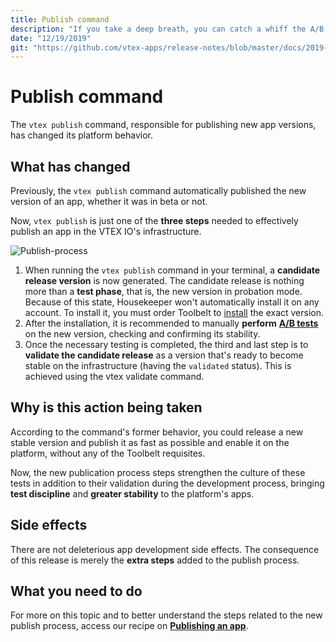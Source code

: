 ```yaml
---
title: Publish command
description: "If you take a deep breath, you can catch a whiff the A/B tests in the air. That’s because the Publish command has now changed its functionality and more steps have been added to the process of publishing an app on the platform. Everything to say goodbye to potential instabilities and to foster a culture of tests among our beloved devs."
date: "12/19/2019"
git: "https://github.com/vtex-apps/release-notes/blob/master/docs/2019-week-47-48-49-50-51/publish-command.md"
---
```


# Publish command

The `vtex publish` command, responsible for publishing new app versions, has changed its platform behavior.

## What has changed

Previously, the `vtex publish` command automatically published the new version of an app, whether it was in beta or not.

Now, `vtex publish` is just one of the **three steps** needed to effectively publish an app in the VTEX IO's infrastructure.

![Publish-process](https://user-images.githubusercontent.com/52087100/71118909-c0775800-21b7-11ea-9e17-226badbc30c3.png)

1. When running the `vtex publish` command in your terminal, a **candidate release version** is now generated. The candidate release is nothing more than a **test phase**, that is, the new version in probation mode. Because of this state, Housekeeper won't automatically install it on any account. To install it, you must order Toolbelt to [install](https://vtex.io/docs/recipes/store/installing-an-app) the exact version.
2. After the installation, it is recommended to manually **perform** [**A/B tests**](https://vtex.io/docs/recipes/store/running-native-ab-testing) on the new version, checking and confirming its stability.
3. Once the necessary testing is completed, the third and last step is to **validate the candidate release** as a version that's ready to become stable on the infrastructure (having the `validated` status). This is achieved using the vtex validate command.

## Why is this action being taken

According to the command's former behavior, you could release a new stable version and publish it as fast as possible and enable it on the platform, without any of the Toolbelt requisites.

Now, the new publication process steps strengthen the culture of these tests in addition to their validation during the development process, bringing **test discipline** and **greater stability** to the platform's apps.

## Side effects

There are not deleterious app development side effects. The consequence of this release is merely the **extra steps** added to the publish process.

## What you need to do

For more on this topic and to better understand the steps related to the new publish process, access our recipe on [**Publishing an app**](https://vtex.io/docs/recipes/store/publishing-an-app).
